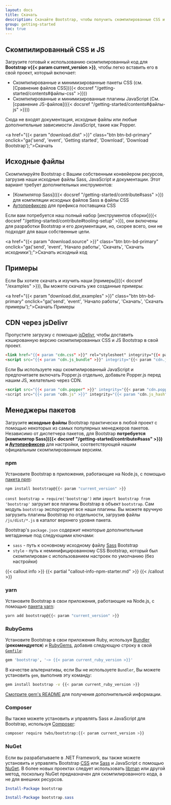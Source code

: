 ```yaml
---
layout: docs
title: Скачать
description: Скачайте Bootstrap, чтобы получить скомпилированные CSS и JavaScript, исходный код или включить его в свои любимые менеджеры пакетов, такие как npm, RubyGems и другие.
group: getting-started
toc: true
---
```


## Скомпилированный CSS и JS

Загрузите готовый к использованию скомпилированный код для **Bootstrap v{{< param current_version >}}**, чтобы легко вставить его в свой проект, который включает:

- Скомпилированные и минимизированные пакеты CSS (см. [Сравнение файлов CSS]({{< docsref "/getting-started/contents#файлы-css" >}}))
- Скомпилированные и минимизированные плагины JavaScript (См. [сравнение JS-файлов]({{< docsref "/getting-started/contents#файлы-js" >}}))

Сюда не входят документация, исходные файлы или любые дополнительные зависимости JavaScript, такие как Popper.

<a href="{{< param "download.dist" >}}" class="btn btn-bd-primary" onclick="ga('send', 'event', 'Getting started', 'Download', 'Download Bootstrap');">Скачать</a>

## Исходные файлы

Скомпилируйте Bootstrap с Вашим собственным конвейером ресурсов, загрузив наши исходные файлы Sass, JavaScript и документации. Этот вариант требует дополнительных инструментов:

- [Компилятор Sass]({{< docsref "/getting-started/contribute#sass" >}}) для компиляции исходных файлов Sass в файлы CSS
- [Аутопрефиксер](https://github.com/postcss/autoprefixer) для префикса поставщика CSS

Если вам потребуется наш полный набор [инструментов сборки]({{< docsref "/getting-started/contribute#tooling-setup" >}}), они включены для разработки Bootstrap и его документации, но, скорее всего, они не подходят для ваши собственные цели.

<a href="{{< param "download.source" >}}" class="btn btn-bd-primary" onclick="ga('send', 'event', 'Начало работы', 'Скачать', 'Скачать исходники');">Скачать исходный код</a>

## Примеры

Если Вы хотите скачать и изучить наши [примеры]({{< docsref "/examples" >}}), Вы можете скачать уже созданные примеры:

<a href="{{< param "download.dist_examples" >}}" class="btn btn-bd-primary" onclick="ga('send', 'event', 'Начало работы', 'Скачать', 'Скачать примеры');">Скачать Примеры</a>

## CDN через jsDelivr

Пропустите загрузку с помощью [jsDelivr](https://www.jsdelivr.com/), чтобы доставить кэшированную версию скомпилированных CSS и JS Bootstrap в свой проект.

```html
<link href="{{< param "cdn.css" >}}" rel="stylesheet" integrity="{{< param "cdn.css_hash" >}}" crossorigin="anonymous">
<script src="{{< param "cdn.js_bundle" >}}" integrity="{{< param "cdn.js_bundle_hash" >}}" crossorigin="anonymous"></script>
```

Если Вы используете наш скомпилированный JavaScript и предпочитаете включать Popper.js отдельно, добавьте Popper.js перед нашим JS, желательно через CDN.

```html
<script src="{{< param "cdn.popper" >}}" integrity="{{< param "cdn.popper_hash" >}}" crossorigin="anonymous"></script>
<script src="{{< param "cdn.js" >}}" integrity="{{< param "cdn.js_hash" >}}" crossorigin="anonymous"></script>
```

## Менеджеры пакетов

Загрузите **исходные файлы** Bootstrap практически в любой проект с помощью некоторых из самых популярных менеджеров пакетов. Независимо от диспетчера пакетов, для Bootstrap **потребуется [компилятор Sass]({{< docsref "/getting-started/contribute#sass" >}}) и [Аутопрефиксер](https://github.com/postcss/autoprefixer)** для настройки, соответствующей нашим официальным скомпилированным версиям.

### npm

Установите Bootstrap в приложения, работающие на Node.js, с помощью [пакета npm](https://www.npmjs.com/package/bootstrap):

```sh
npm install bootstrap@{{< param "current_version" >}}
```

`const bootstrap = require('bootstrap')` или `import bootstrap from 'bootstrap'` загрузит все плагины Bootstrap в объект `bootstrap`.
Сам модуль `bootstrap` экспортирует все наши плагины. Вы можете вручную загрузить плагины Bootstrap по отдельности, загрузив файлы `/js/dist/*.js` в каталог верхнего уровня пакета.

Bootstrap's `package.json` содержит некоторые дополнительные метаданные под следующими ключами:

- `sass` - путь к основному исходному файлу [Sass](https://sass-lang.com/) Bootstrap
- `style` - путь к неминифицированному CSS Bootstrap, который был скомпилирован с использованием настроек по умолчанию (без настройки)

{{< callout info >}}
{{< partial "callout-info-npm-starter.md" >}}
{{< /callout >}}

### yarn

Установите Bootstrap в свои приложения, работающие на Node.js, с помощью [пакета yarn](https://yarnpkg.com/en/package/bootstrap):

```sh
yarn add bootstrap@{{< param "current_version" >}}
```

### RubyGems

Установите Bootstrap в свои приложения Ruby, используя [Bundler](https://bundler.io/) (**рекомендуется**) и [RubyGems](https://rubygems.org/), добавив следующую строку в свой [`Gemfile`](https://bundler.io/gemfile.html):

```ruby
gem 'bootstrap', '~> {{< param current_ruby_version >}}'
```

В качестве альтернативы, если Вы не используете `Bundler`, Вы можете установить `gem`, выполнив эту команду:

```sh
gem install bootstrap -v {{< param current_ruby_version >}}
```

[Смотрите gem's README](https://github.com/twbs/bootstrap-rubygem/blob/master/README.md) для получения дополнительной информации.

### Composer

Вы также можете установить и управлять Sass и JavaScript для Bootstrap, используя [Composer](https://getcomposer.org/):

```sh
composer require twbs/bootstrap:{{< param current_version >}}
```

### NuGet

Если вы разрабатываете в .NET Framework, вы также можете установить и управлять Bootstrap [CSS](https://www.nuget.org/packages/bootstrap/) или [Sass](https://www.nuget.org/packages/bootstrap.sass/) и JavaScript с помощью [NuGet](https://www.nuget.org/). В более новых проектах следует использовать [libman](https://docs.microsoft.com/en-us/aspnet/core/client-side/libman/) или другой метод, поскольку NuGet предназначен для скомпилированного кода, а не для внешних ресурсов.

```powershell
Install-Package bootstrap
```

```powershell
Install-Package bootstrap.sass
```
